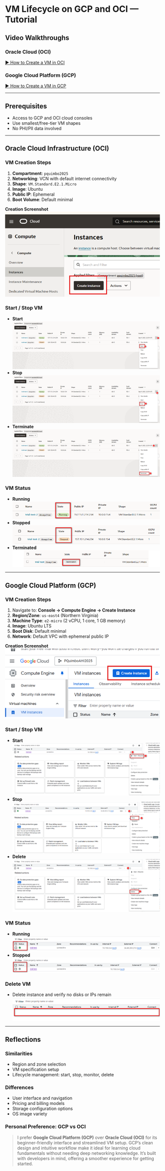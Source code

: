 # VM Lifecycle on GCP and OCI — Tutorial

## Video Walkthroughs

### Oracle Cloud (OCI)
[▶️ How to Create a VM in OCI](https://www.loom.com/share/defdc64ccc814d47aad53246da9ae163)

### Google Cloud Platform (GCP)
[▶️ How to Create a VM in GCP](https://www.loom.com/share/0071f9bbc61f4b90be84ed6adb1ee56c)

---

## Prerequisites
- Access to GCP and OCI cloud consoles  
- Use smallest/free-tier VM shapes  
- No PHI/PII data involved  

---

## Oracle Cloud Infrastructure (OCI)

### VM Creation Steps
1. **Compartment**: `pquimbo2025`  
2. **Networking**: VCN with default internet connectivity  
3. **Shape**: `VM.Standard.E2.1.Micro`  
4. **Image**: Ubuntu  
5. **Public IP**: Ephemeral  
6. **Boot Volume**: Default minimal  

**Creation Screenshot**  
![OCI Create](images/oci-create.png)

### Start / Stop VM
- **Start**  
  ![Start](images/oci-start.png)  
- **Stop**  
  ![Stop](images/oci-stop.png)
- **Terminate**  
  ![Terminate](images/oci-terminate.png)

### VM Status
- **Running**  
  ![OCI Running](images/oci-state-running.png)  
- **Stopped**  
  ![OCI Stopped](images/oci-state-stopped.png)
- **Terminated**
  ![OCI Terminated](images/oci-state-terminate.png)


---

## Google Cloud Platform (GCP)

### VM Creation Steps
1. Navigate to: **Console → Compute Engine → Create Instance**  
2. **Region/Zone**: `us-east4` (Northern Virginia)  
3. **Machine Type**: `e2-micro` (2 vCPU, 1 core, 1 GB memory)  
4. **Image**: Ubuntu LTS  
5. **Boot Disk**: Default minimal  
6. **Network**: Default VPC with ephemeral public IP  

**Creation Screenshot**  
![GCP Create](images/gcp-create.png)

### Start / Stop VM
- **Start**  
  ![Start](images/gcp-start.png)  
- **Stop**  
  ![Stop](images/gcp-stop.png)
- **Delete**  
  ![Terminate](images/gcp-delete.png)

### VM Status
- **Running**  
  ![GCP Running](images/gcp-state-running.png)  
- **Stopped**  
  ![GCP Stopped](images/gcp-state-stopped.png)

### Delete VM
- Delete instance and verify no disks or IPs remain  
  ![GCP Cleaned](images/gcp-state-deleted.png)

---

## Reflections

### Similarities
- Region and zone selection  
- VM specification setup  
- Lifecycle management: start, stop, monitor, delete  

### Differences
- User interface and navigation  
- Pricing and billing models  
- Storage configuration options  
- OS image variety  

### Personal Preference: GCP vs OCI
> I prefer **Google Cloud Platform (GCP)** over **Oracle Cloud (OCI)** for its beginner-friendly interface and streamlined VM setup. GCP’s clean design and intuitive workflow make it ideal for learning cloud fundamentals without needing deep networking knowledge. It’s built with developers in mind, offering a smoother experience for getting started.